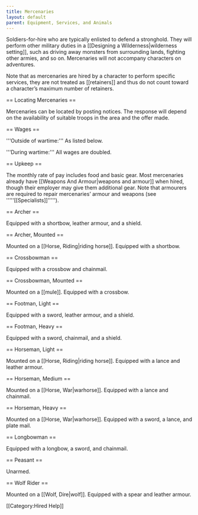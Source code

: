 ```yaml
---
title: Mercenaries
layout: default
parent: Equipment, Services, and Animals
---
```



Soldiers-for-hire who are typically enlisted to defend a stronghold. They will perform other military duties in a [[Designing a Wilderness|wilderness setting]], such as driving away monsters from surrounding lands, fighting other armies, and so on. Mercenaries will not accompany characters on adventures.

Note that as mercenaries are hired by a character to perform specific services, they are not treated as [[retainers]] and thus do not count toward a character’s maximum number of retainers.

== Locating Mercenaries ==

Mercenaries can be located by posting notices. The response will depend on the availability of suitable troops in the area and the offer made.

== Wages ==

'''Outside of wartime:''' As listed below.

'''During wartime:''' All wages are doubled.

== Upkeep ==

The monthly rate of pay includes food and basic gear. Most mercenaries already have [[Weapons And Armour|weapons and armour]] when hired, though their employer may give them additional gear. Note that armourers are required to repair mercenaries’ armour and weapons (see '''''[[Specialists]]''''').

== Archer ==

Equipped with a shortbow, leather armour, and a shield.

== Archer, Mounted ==

Mounted on a [[Horse, Riding|riding horse]]. Equipped with a shortbow.

== Crossbowman ==

Equipped with a crossbow and chainmail.

== Crossbowman, Mounted ==

Mounted on a [[mule]]. Equipped with a crossbow.

== Footman, Light ==

Equipped with a sword, leather armour, and a shield.

== Footman, Heavy ==

Equipped with a sword, chainmail, and a shield.

== Horseman, Light ==

Mounted on a [[Horse, Riding|riding horse]]. Equipped with a lance and leather armour.

== Horseman, Medium ==

Mounted on a [[Horse, War|warhorse]]. Equipped with a lance and chainmail.

== Horseman, Heavy ==

Mounted on a [[Horse, War|warhorse]]. Equipped with a sword, a lance, and plate mail.

== Longbowman ==

Equipped with a longbow, a sword, and chainmail.

== Peasant ==

Unarmed.

== Wolf Rider ==

Mounted on a [[Wolf, Dire|wolf]]. Equipped with a spear and leather armour.

[[Category:Hired Help]]
